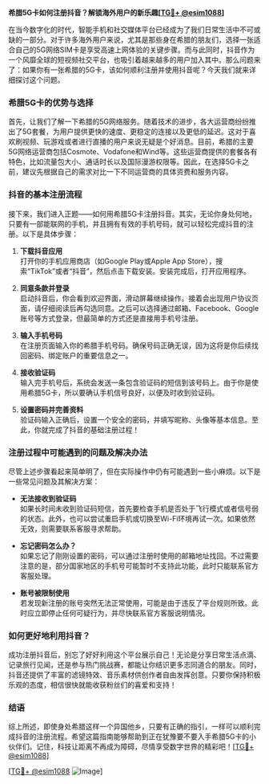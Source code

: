 **希腊5G卡如何注册抖音？解锁海外用户的新乐趣[[TG💪+ @esim1088](https://t.me/s/esim1088)]**

在当今数字化的时代，智能手机和社交媒体平台已经成为了我们日常生活中不可或缺的一部分。对于许多海外用户来说，尤其是那些身在希腊的朋友们，选择一张适合自己的5G网络SIM卡是享受高速上网体验的关键步骤。而与此同时，抖音作为一个风靡全球的短视频社交平台，也吸引着越来越多的用户加入其中。那么问题来了：如果你有一张希腊的5G卡，该如何顺利注册并使用抖音呢？今天我们就来详细探讨这个问题。

### 希腊5G卡的优势与选择

首先，让我们了解一下希腊的5G网络服务。随着技术的进步，各大运营商纷纷推出了5G套餐，为用户提供更快的速度、更稳定的连接以及更低的延迟。这对于喜欢刷视频、玩游戏或者进行直播的用户来说无疑是个好消息。目前，希腊的主要5G网络运营商包括Cosmote、Vodafone和Wind等。这些运营商提供的套餐各有特色，比如流量包大小、通话时长以及国际漫游权限等。因此，在选择5G卡之前，建议先根据自己的需求对比一下不同运营商的具体资费和服务内容。

### 抖音的基本注册流程

接下来，我们进入正题——如何用希腊5G卡注册抖音。其实，无论你身处何地，只要有一部能联网的手机，并且拥有有效的手机号码，就可以轻松完成抖音的注册。以下是具体步骤：

1. **下载抖音应用**  
   打开你的手机应用商店（如Google Play或Apple App Store），搜索“TikTok”或者“抖音”，然后点击下载安装。安装完成后，打开应用程序。

2. **同意条款并登录**  
   启动抖音后，你会看到欢迎界面，滑动屏幕继续操作。接着会出现用户协议页面，请仔细阅读后再勾选同意。之后可以选择通过邮箱、Facebook、Google账号等方式登录，但最简单的方式还是直接用手机号注册。

3. **输入手机号码**  
   在注册页面输入你的希腊手机号码。确保号码正确无误，因为这将是你后续找回密码、绑定账户的重要信息之一。

4. **接收验证码**  
   输入完手机号后，系统会发送一条包含验证码的短信到该号码上。由于你是使用希腊5G卡，所以要确认手机信号良好，以便及时收到验证码。

5. **设置密码并完善资料**  
   验证码输入正确后，设置一个安全的密码，并填写昵称、头像等基本信息。至此，你就完成了抖音的基础注册过程！

### 注册过程中可能遇到的问题及解决办法

尽管上述步骤看起来简单明了，但在实际操作中仍有可能遇到一些小麻烦。以下是一些常见问题及其解决方案：

- **无法接收到验证码**  
  如果长时间未收到验证码短信，首先要检查手机是否处于飞行模式或者信号弱的状态。此外，也可以尝试重启手机或切换至Wi-Fi环境再试一次。如果依然无效，则需要联系客服寻求帮助。

- **忘记密码怎么办？**  
  如果忘记了刚刚设置的密码，可以通过注册时使用的邮箱地址找回。不过需要注意的是，部分国家地区的手机号可能暂时不支持此功能，此时只能联系官方客服处理。

- **账号被限制使用**  
  若发现新注册的账号突然无法正常使用，可能是由于违反了平台规则所致。此时应立即停止任何可疑行为，并尽快联系官方客服说明情况。

### 如何更好地利用抖音？

成功注册抖音后，别忘了好好利用这个平台展示自己！无论是分享日常生活点滴、记录旅行见闻，还是参与热门挑战赛，都能让你结识更多志同道合的朋友。同时，抖音还提供了丰富的滤镜特效、音乐素材供创作者自由发挥创意。只要你保持积极乐观的态度，相信很快就能收获粉丝们的喜爱和支持！

### 结语

综上所述，即使身处希腊这样一个异国他乡，只要有正确的指引，一样可以顺利完成抖音的注册流程。希望这篇指南能够帮助到正在犹豫要不要入手希腊5G卡的小伙伴们。记住，科技让距离不再成为障碍，尽情享受数字世界的精彩吧！[[TG💪+ @esim1088](https://t.me/s/esim1088)]

[[TG💪+ @esim1088](https://t.me/s/esim1088) ![Image](https://i.postimg.cc/4NQfJmqS/Snipaste-2025-05-13-00-14-12.png)]